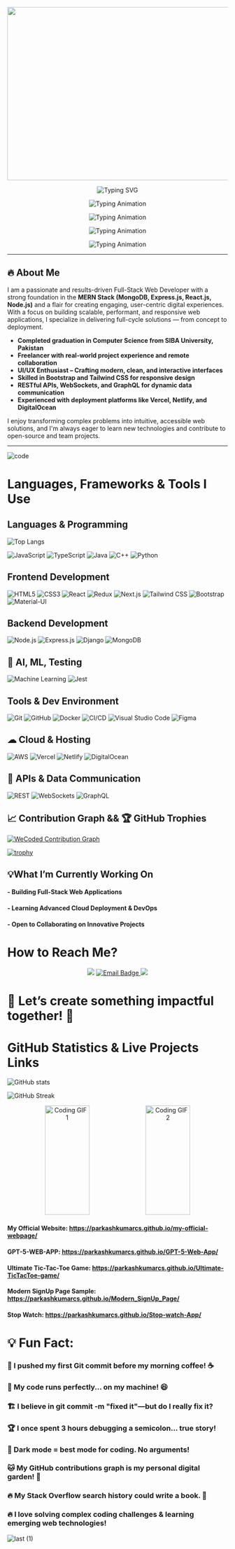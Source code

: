 <!-- ![header (1)](https://github.com/user-attachments/assets/0cc43739-5cd1-4ae5-ac1e-acb8bcecb372) -->
<!-- Banner Image -->
<p align="center">
<img width="1584" height="396" alt="banner2" src="https://github.com/user-attachments/assets/520bfd3e-648b-491f-aa71-4715b0a1f7a4" />

</p>

<!-- Line 1 -->
<p align="center">
  <img src="https://readme-typing-svg.herokuapp.com?font=Fira+Code&size=20&duration=3000&pause=1000&color=ed02d6&center=true&vCenter=true&multiline=true&lines=Hi+There!+👋+I'm+Parkash+Kumar;" alt="Typing SVG" />
</p>

<!-- Line 2 (starts after 3s + 1s from above) -->
<p align="center">
  <img src="https://readme-typing-svg.herokuapp.com?font=Fira+Code&size=20&duration=3000&pause=1000&color=ed02d6&center=true&vCenter=true&lines=MERN+Stack+Developer" alt="Typing Animation" />
</p>

<!-- Line 3 (starts after 3s + 1s + 3s + 1s) -->
<p align="center">
  <img src="https://readme-typing-svg.herokuapp.com?font=Fira+Code&size=20&duration=3000&pause=1000&color=ed02d6&center=true&vCenter=true&lines=Full-Stack+Engineer" alt="Typing Animation" />
</p>

<!-- Line 4 (starts after 12s total so far) -->
<p align="center">
  <img src="https://readme-typing-svg.herokuapp.com?font=Fira+Code&size=20&duration=3000&pause=1000&color=ed02d6&center=true&vCenter=true&lines=UI%2FUX+Designer" alt="Typing Animation" />
</p>

<!-- Line 5 (starts after 16s total so far) -->
<p align="center">
  <img src="https://readme-typing-svg.herokuapp.com?font=Fira+Code&size=20&duration=3000&pause=1000&color=ed02d6&center=true&vCenter=true&lines=Web+Developer" alt="Typing Animation" />
</p>


---

## 🔥 About Me

I am a passionate and results-driven Full-Stack Web Developer with a strong foundation in the **MERN Stack (MongoDB, Express.js, React.js, Node.js)** and a flair for creating engaging, user-centric digital experiences. With a focus on building scalable, performant, and responsive web applications, I specialize in delivering full-cycle solutions — from concept to deployment.

- **Completed graduation in Computer Science from SIBA University, Pakistan**  
- **Freelancer with real-world project experience and remote collaboration**  
-  **UI/UX Enthusiast – Crafting modern, clean, and interactive interfaces**  
-  **Skilled in Bootstrap and Tailwind CSS for responsive design**  
- **RESTful APIs, WebSockets, and GraphQL for dynamic data communication**  
- **Experienced with deployment platforms like Vercel, Netlify, and DigitalOcean**

I enjoy transforming complex problems into intuitive, accessible web solutions, and I'm always eager to learn new technologies and contribute to open-source and team projects.


---
![code](https://github.com/user-attachments/assets/1ea0d6c9-09fe-432a-9575-1ec8bed77696)
#  Languages, Frameworks & Tools I Use

## Languages & Programming
![Top Langs](https://github-readme-stats.vercel.app/api/top-langs/?username=parkashkumarcs&layout=compact&theme=orange)

![JavaScript](https://img.shields.io/badge/JavaScript-F7DF1E?style=for-the-badge&logo=javascript&logoColor=black)
![TypeScript](https://img.shields.io/badge/TypeScript-007ACC?style=for-the-badge&logo=typescript&logoColor=white)
![Java](https://img.shields.io/badge/Java-ED8B00?style=for-the-badge&logo=java&logoColor=white)
![C++](https://img.shields.io/badge/C++-00599C?style=for-the-badge&logo=cplusplus&logoColor=white)
![Python](https://img.shields.io/badge/Python-3776AB?style=for-the-badge&logo=python&logoColor=white)


## Frontend Development
![HTML5](https://img.shields.io/badge/HTML5-E34F26?style=for-the-badge&logo=html5&logoColor=white)
![CSS3](https://img.shields.io/badge/CSS3-1572B6?style=for-the-badge&logo=css3&logoColor=white)
![React](https://img.shields.io/badge/React-20232A?style=for-the-badge&logo=react&logoColor=61DAFB)
![Redux](https://img.shields.io/badge/Redux-593D88?style=for-the-badge&logo=redux&logoColor=white)
![Next.js](https://img.shields.io/badge/Next.js-000000?style=for-the-badge&logo=next.js&logoColor=white)
![Tailwind CSS](https://img.shields.io/badge/Tailwind_CSS-38B2AC?style=for-the-badge&logo=tailwind-css&logoColor=white)
![Bootstrap](https://img.shields.io/badge/Bootstrap-7952B3?style=for-the-badge&logo=bootstrap&logoColor=white)
![Material-UI](https://img.shields.io/badge/MUI-007FFF?style=for-the-badge&logo=mui&logoColor=white)

## Backend Development
![Node.js](https://img.shields.io/badge/Node.js-339933?style=for-the-badge&logo=nodedotjs&logoColor=white)
![Express.js](https://img.shields.io/badge/Express.js-000000?style=for-the-badge&logo=express&logoColor=white)
![Django](https://img.shields.io/badge/Django-092E20?style=for-the-badge&logo=django&logoColor=white)
![MongoDB](https://img.shields.io/badge/MongoDB-4EA94B?style=for-the-badge&logo=mongodb&logoColor=white)

## 🧠 AI, ML, Testing

![Machine Learning](https://img.shields.io/badge/Machine%20Learning-009688?style=for-the-badge&logo=python&logoColor=white)
![Jest](https://img.shields.io/badge/Jest-C21325?style=for-the-badge&logo=jest&logoColor=white)



## Tools & Dev Environment

![Git](https://img.shields.io/badge/Git-F05032?style=for-the-badge&logo=git&logoColor=white)
![GitHub](https://img.shields.io/badge/GitHub-181717?style=for-the-badge&logo=github&logoColor=white)
![Docker](https://img.shields.io/badge/Docker-2496ED?style=for-the-badge&logo=docker&logoColor=white)
![CI/CD](https://img.shields.io/badge/CI%2FCD-0A0A0A?style=for-the-badge&logo=githubactions&logoColor=white)
![Visual Studio Code](https://img.shields.io/badge/VS%20Code-007ACC?style=for-the-badge&logo=visualstudiocode&logoColor=white)
![Figma](https://img.shields.io/badge/Figma-F24E1E?style=for-the-badge&logo=figma&logoColor=white)

## ☁ Cloud & Hosting

![AWS](https://img.shields.io/badge/AWS-FF9900?style=for-the-badge&logo=amazonaws&logoColor=white)
![Vercel](https://img.shields.io/badge/Vercel-000000?style=for-the-badge&logo=vercel&logoColor=white)
![Netlify](https://img.shields.io/badge/Netlify-00C7B7?style=for-the-badge&logo=netlify&logoColor=white)
![DigitalOcean](https://img.shields.io/badge/DigitalOcean-0080FF?style=for-the-badge&logo=digitalocean&logoColor=white)

## 📡 APIs & Data Communication

![REST](https://img.shields.io/badge/REST-02569B?style=for-the-badge&logo=rest&logoColor=white)
![WebSockets](https://img.shields.io/badge/WebSockets-35495E?style=for-the-badge&logo=socketdotio&logoColor=white)
![GraphQL](https://img.shields.io/badge/GraphQL-E10098?style=for-the-badge&logo=graphql&logoColor=white)

## 📈 Contribution Graph && 🏆 GitHub Trophies

[![WeCoded Contribution Graph](https://github-readme-activity-graph.vercel.app/graph?username=parkashkumarcs&theme=github-dark)](https://github.com/Ashutosh00710/github-readme-activity-graph)

[![trophy](https://github-profile-trophy.vercel.app/?username=parkashkumarcs&theme=onedark)](https://github.com/ryo-ma/github-profile-trophy)


## 💡What I’m Currently Working On
#### - Building Full-Stack Web Applications
#### - Learning Advanced Cloud Deployment & DevOps
#### - Open to Collaborating on Innovative Projects
#  How to Reach Me?
<p align="center">
  <a href="https://www.linkedin.com/in/parkashkumar/"><img src="https://img.shields.io/badge/LinkedIn-blue?style=for-the-badge&logo=linkedin" /></a>
  <a href="mailto:parkashkumar&#46;bscs&#46;official&#64;gmail&#46;com">
    <img src="https://img.shields.io/badge/Email-Me-green?style=for-the-badge&logo=gmail&logoColor=white" alt="Email Badge" />
  </a>
  <a href="https://parkashkumarcs.github.io/my-official-webpage/"><img src="https://img.shields.io/badge/Portfolio-000?style=for-the-badge&logo=vercel&logoColor=white" /></a>
</p>

# 🚀 Let’s create something impactful together! 🚀

# GitHub Statistics & Live Projects Links
<!-- ![GitHub Stats](https://github-readme-stats.vercel.app/api?username=parkashkumarcs&show_icons=true&theme=orange) -->
<!-- GitHub Stats Card -->
![GitHub stats](https://github-readme-stats.vercel.app/api?username=parkashkumarcs&show_icons=true&theme=tokyonight&hide_border=true)

<!-- GitHub Contribution Streak -->
<img src="https://streak-stats.demolab.com?user=parkashkumarcs&theme=tokyonight&hide_border=true" alt="GitHub Streak" />


<p align="center">
  <img src="https://media.giphy.com/media/xT9IgzoKnwFNmISR8I/giphy.gif" width="45%" height="250px" alt="Coding GIF 1" />
  <img src="https://media.giphy.com/media/qgQUggAC3Pfv687qPC/giphy.gif" width="45%" height="250px" alt="Coding GIF 2" />
</p>

<!-- ![Coding GIF](https://media.giphy.com/media/26tn33aiTi1jkl6H6/giphy.gif) -->


#### My Official Website: https://parkashkumarcs.github.io/my-official-webpage/
#### GPT-5-WEB-APP: https://parkashkumarcs.github.io/GPT-5-Web-App/
#### Ultimate Tic-Tac-Toe Game: https://parkashkumarcs.github.io/Ultimate-TicTacToe-game/
#### Modern SignUp Page Sample: https://parkashkumarcs.github.io/Modern_SignUp_Page/
#### Stop Watch: https://parkashkumarcs.github.io/Stop-watch-App/


# 💡 Fun Fact:
### 🚀 I pushed my first Git commit before my morning coffee! ☕

### 🤖 My code runs perfectly... on my machine! 😆

### 🏗️ I believe in git commit -m "fixed it"—but do I really fix it?

### 🏆 I once spent 3 hours debugging a semicolon... true story!

### 🎨 Dark mode = best mode for coding. No arguments!

### 🐱 My GitHub contributions graph is my personal digital garden! 🌱

### 🔥 My Stack Overflow search history could write a book. 📖
### 🔥 I love solving complex coding challenges & learning emerging web technologies!


![last (1)](https://github.com/user-attachments/assets/9f798a0e-d74b-4d86-a5ea-adf3155b01b8)


<!--https://github.com/user-attachments/assets/1aa7507b-e950-46a7-b78a-9115ef012254 -->


